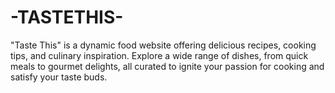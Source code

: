# -TASTETHIS-
"Taste This" is a dynamic food website offering delicious recipes, cooking tips, and culinary inspiration. Explore a wide range of dishes, from quick meals to gourmet delights, all curated to ignite your passion for cooking and satisfy your taste buds.

